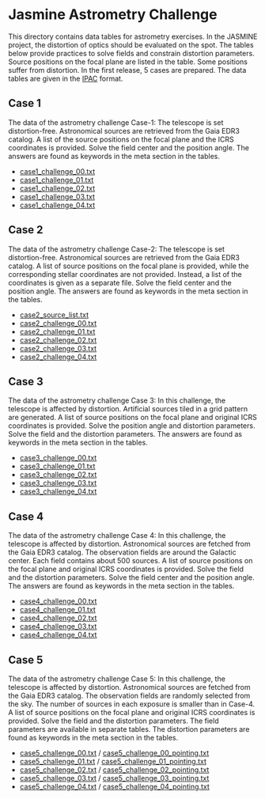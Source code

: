 # Jasmine Astrometry Challenge

This directory contains data tables for astrometry exercises. In the JASMINE project, the distortion of optics should be evaluated on the spot. The tables below provide practices to solve fields and constrain distortion parameters. Source positions on the focal plane are listed in the table. Some positions suffer from distortion. In the first release, 5 cases are prepared. The data tables are given in the [IPAC][IPAC] format.

[IPAC]: https://irsa.ipac.caltech.edu/applications/DDGEN/Doc/ipac_tbl.html



## Case 1
The data of the astrometry challenge Case-1: The telescope is set distortion-free. Astronomical sources are retrieved from the Gaia EDR3 catalog. A list of the source positions on the focal plane and the ICRS coordinates is provided. Solve the field center and the position angle. The answers are found as keywords in the meta section in the tables.


- [case1_challenge_00.txt](https://github.com/xr0038/jasmine_warpfield/raw/master/challenge/case1/case1_challenge_00.txt)
- [case1_challenge_01.txt](https://github.com/xr0038/jasmine_warpfield/raw/master/challenge/case1/case1_challenge_01.txt)
- [case1_challenge_02.txt](https://github.com/xr0038/jasmine_warpfield/raw/master/challenge/case1/case1_challenge_02.txt)
- [case1_challenge_03.txt](https://github.com/xr0038/jasmine_warpfield/raw/master/challenge/case1/case1_challenge_03.txt)
- [case1_challenge_04.txt](https://github.com/xr0038/jasmine_warpfield/raw/master/challenge/case1/case1_challenge_04.txt)



## Case 2
The data of the astrometry challenge Case-2: The telescope is set distortion-free. Astronomical sources are retrieved from the Gaia EDR3 catalog. A list of source positions on the focal plane is provided, while the corresponding stellar coordinates are not provided. Instead, a list of the coordinates is given as a separate file. Solve the field center and the position angle. The answers are found as keywords in the meta section in the tables.

- [case2_source_list.txt](https://github.com/xr0038/jasmine_warpfield/raw/master/challenge/case2/case2_source_list.txt)
- [case2_challenge_00.txt](https://github.com/xr0038/jasmine_warpfield/raw/master/challenge/case2/case2_challenge_00.txt)
- [case2_challenge_01.txt](https://github.com/xr0038/jasmine_warpfield/raw/master/challenge/case2/case2_challenge_01.txt)
- [case2_challenge_02.txt](https://github.com/xr0038/jasmine_warpfield/raw/master/challenge/case2/case2_challenge_02.txt)
- [case2_challenge_03.txt](https://github.com/xr0038/jasmine_warpfield/raw/master/challenge/case2/case2_challenge_03.txt)
- [case2_challenge_04.txt](https://github.com/xr0038/jasmine_warpfield/raw/master/challenge/case2/case2_challenge_04.txt)



## Case 3
The data of the astrometry challenge Case 3: In this challenge, the telescope is affected by distortion. Artificial sources tiled in a grid pattern are generated. A list of source positions on the focal plane and original ICRS coordinates is provided. Solve the position angle and distortion parameters. Solve the field and the distortion parameters. The answers are found as keywords in the meta section in the tables.


- [case3_challenge_00.txt](https://github.com/xr0038/jasmine_warpfield/raw/master/challenge/case3/case3_challenge_00.txt)
- [case3_challenge_01.txt](https://github.com/xr0038/jasmine_warpfield/raw/master/challenge/case3/case3_challenge_01.txt)
- [case3_challenge_02.txt](https://github.com/xr0038/jasmine_warpfield/raw/master/challenge/case3/case3_challenge_02.txt)
- [case3_challenge_03.txt](https://github.com/xr0038/jasmine_warpfield/raw/master/challenge/case3/case3_challenge_03.txt)
- [case3_challenge_04.txt](https://github.com/xr0038/jasmine_warpfield/raw/master/challenge/case3/case3_challenge_04.txt)



## Case 4
The data of the astrometry challenge Case 4: In this challenge, the telescope is affected by distortion. Astronomical sources are fetched from the Gaia EDR3 catalog. The observation fields are around the Galactic center. Each field contains about 500 sources. A list of source positions on the focal plane and original ICRS coordinates is provided. Solve the field and the distortion parameters. Solve the field center and the position angle. The answers are found as keywords in the meta section in the tables.


- [case4_challenge_00.txt](https://github.com/xr0038/jasmine_warpfield/raw/master/challenge/case4/case4_challenge_00.txt)
- [case4_challenge_01.txt](https://github.com/xr0038/jasmine_warpfield/raw/master/challenge/case4/case4_challenge_01.txt)
- [case4_challenge_02.txt](https://github.com/xr0038/jasmine_warpfield/raw/master/challenge/case4/case4_challenge_02.txt)
- [case4_challenge_03.txt](https://github.com/xr0038/jasmine_warpfield/raw/master/challenge/case4/case4_challenge_03.txt)
- [case4_challenge_04.txt](https://github.com/xr0038/jasmine_warpfield/raw/master/challenge/case4/case4_challenge_04.txt)



## Case 5
The data of the astrometry challenge Case 5: In this challenge, the telescope is affected by distortion. Astronomical sources are fetched from the Gaia EDR3 catalog. The observation fields are randomly selected from the sky. The number of sources in each exposure is smaller than in Case-4. A list of source positions on the focal plane and original ICRS coordinates is provided. Solve the field and the distortion parameters. The field parameters are available in separate tables. The distortion parameters are found as keywords in the meta section in the tables.


- [case5_challenge_00.txt](https://github.com/xr0038/jasmine_warpfield/raw/master/challenge/case5/case5_challenge_00.txt) / [case5_challenge_00_pointing.txt](https://github.com/xr0038/jasmine_warpfield/raw/master/challenge/case5/case5_challenge_00_pointing.txt)
- [case5_challenge_01.txt](https://github.com/xr0038/jasmine_warpfield/raw/master/challenge/case5/case5_challenge_01.txt) / [case5_challenge_01_pointing.txt](https://github.com/xr0038/jasmine_warpfield/raw/master/challenge/case5/case5_challenge_01_pointing.txt)
- [case5_challenge_02.txt](https://github.com/xr0038/jasmine_warpfield/raw/master/challenge/case5/case5_challenge_02.txt) / [case5_challenge_02_pointing.txt](https://github.com/xr0038/jasmine_warpfield/raw/master/challenge/case5/case5_challenge_02_pointing.txt)
- [case5_challenge_03.txt](https://github.com/xr0038/jasmine_warpfield/raw/master/challenge/case5/case5_challenge_03.txt) / [case5_challenge_03_pointing.txt](https://github.com/xr0038/jasmine_warpfield/raw/master/challenge/case5/case5_challenge_03_pointing.txt)
- [case5_challenge_04.txt](https://github.com/xr0038/jasmine_warpfield/raw/master/challenge/case5/case5_challenge_04.txt) / [case5_challenge_04_pointing.txt](https://github.com/xr0038/jasmine_warpfield/raw/master/challenge/case5/case5_challenge_04_pointing.txt)
